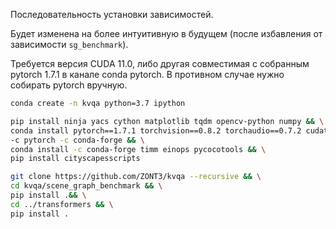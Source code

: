 Последовательность установки зависимостей.

Будет изменена на более интуитивную в будущем (после избавления от зависимости `sg_benchmark`).

Требуется версия CUDA 11.0, либо другая совместимая с собранным pytorch 1.7.1 
в канале conda pytorch. В противном случае нужно собирать pytorch вручную.

```sh
conda create -n kvqa python=3.7 ipython
```

```sh
pip install ninja yacs cython matplotlib tqdm opencv-python numpy && \
conda install pytorch==1.7.1 torchvision==0.8.2 torchaudio==0.7.2 cudatoolkit=11.0 \
-c pytorch -c conda-forge && \
conda install -c conda-forge timm einops pycocotools && \
pip install cityscapesscripts
```

```sh
git clone https://github.com/ZONT3/kvqa --recursive && \
cd kvqa/scene_graph_benchmark && \
pip install .&& \
cd ../transformers && \
pip install .
```
